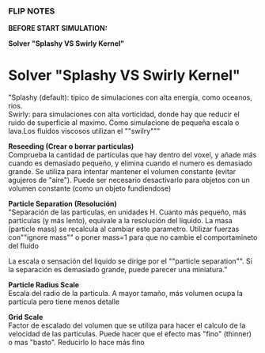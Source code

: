 ### FLIP NOTES

**BEFORE START SIMULATION:**

**Solver "Splashy VS Swirly Kernel"**
# Solver "Splashy VS Swirly Kernel"   
"Splashy (default): tipico de simulaciones con alta energía, como oceanos, rios.   
Swirly: para simulaciones con alta vorticidad, donde hay que reducir el ruido de superficie al maximo. Como simulacione de pequeña escala o lava.Los fluidos viscosos utilizan el ""swilry"""   

**Reseeding (Crear o borrar particulas)**   
Comprueba la cantidad de particulas que hay dentro del voxel, y añade más cuando es demasiado pequeño, y elimina cuando el numero es demasiado grande. Se utiliza para intentar mantener el volumen constante (evitar agujeros de "aire"). Puede ser necesario desactivarlo para objetos con un volumen constante (como un objeto fundiendose)

**Particle Separation (Resolución)**   
"Separación de las particulas, en unidades H. Cuanto más pequeño, más particulas (y más lento), equivale a la resolución del liquido.
La masa (particle mass) se recalcula al cambiar este parametro. Utilizar fuerzas con""ignore mass"" o poner mass=1 para que no cambie el comportamineto del fluido

La escala o sensación del liquido se dirige por el ""particle separation"". Si la separación es demasiado grande, puede parecer una miniatura."

**Particle Radius Scale**   
Escala del radio de la particula. A mayor tamaño, más volumen ocupa la particula pero tiene menos detalle   

**Grid Scale**   
Factor de escalado del volumen que se utiliza para hacer el calculo de la velocidad de las particulas. Puede hacer que el efecto mas "fino" (thinner) o mas "basto". Reducirlo lo hace más fino
